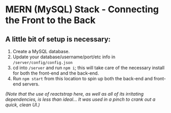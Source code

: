 # MERN (MySQL) Stack - Connecting the Front to the Back

## A little bit of setup is necessary:

1. Create a MySQL database.
2. Update your database/username/port/etc info in `/server/config/config.json`
3. cd into `/server` and run `npm i`; this will take care of the necessary install for both the front-end and the back-end.
4. Run `npm start` from this location to spin up both the back-end and front-end servers.

_(Note that the use of reactstrap here, as well as all of its irritating dependencies, is less than ideal... It was used in a pinch to crank out a quick, clean UI.)_
